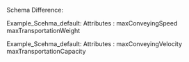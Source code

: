 Schema Difference:

Example_Scehma_default:
Attributes :
maxConveyingSpeed
maxTransportationWeight

Example_Scehma_default:
Attributes :
maxConveyingVelocity
maxTransportationCapacity
